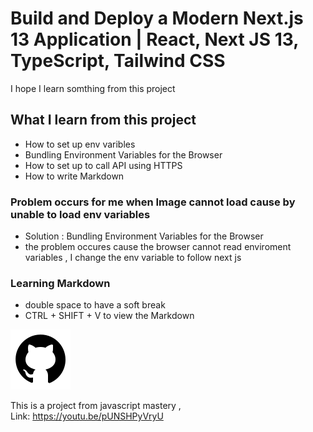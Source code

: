 # Build and Deploy a Modern Next.js 13 Application | React, Next JS 13, TypeScript, Tailwind CSS
I hope I learn somthing from this project 

## What I learn from this project 
 - How to set up env varibles 
 - Bundling Environment Variables for the Browser
 - How to set up to call API using HTTPS
 - How to write Markdown

### Problem occurs for me when Image cannot load cause by unable to load env variables 
 - Solution : Bundling Environment Variables for the Browser 
 - the problem occures cause the browser cannot read enviroment variables , I change the env variable to follow next js 

### Learning Markdown 
 - double space to have a soft break 
 - CTRL + SHIFT + V to view the Markdown


![Alt text](/public/github.svg "GitHub LOGO")

This is a project from javascript mastery ,  
  Link:  https://youtu.be/pUNSHPyVryU

  <!-- Link bruh so ugly -->